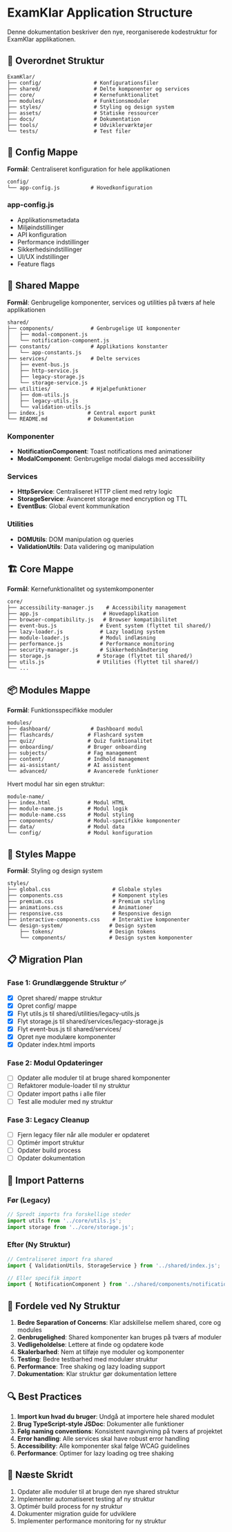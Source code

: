 # ExamKlar Application Structure

Denne dokumentation beskriver den nye, reorganiserede kodestruktur for ExamKlar applikationen.

## 📁 Overordnet Struktur

```
ExamKlar/
├── config/                 # Konfigurationsfiler
├── shared/                 # Delte komponenter og services
├── core/                   # Kernefunktionalitet
├── modules/                # Funktionsmoduler
├── styles/                 # Styling og design system
├── assets/                 # Statiske ressourcer
├── docs/                   # Dokumentation
├── tools/                  # Udviklerværktøjer
└── tests/                  # Test filer
```

## 🔧 Config Mappe

**Formål**: Centraliseret konfiguration for hele applikationen

```
config/
└── app-config.js          # Hovedkonfiguration
```

### app-config.js
- Applikationsmetadata
- Miljøindstillinger
- API konfiguration
- Performance indstillinger
- Sikkerhedsindstillinger
- UI/UX indstillinger
- Feature flags

## 🤝 Shared Mappe

**Formål**: Genbrugelige komponenter, services og utilities på tværs af hele applikationen

```
shared/
├── components/            # Genbrugelige UI komponenter
│   ├── modal-component.js
│   └── notification-component.js
├── constants/             # Applikations konstanter
│   └── app-constants.js
├── services/              # Delte services
│   ├── event-bus.js
│   ├── http-service.js
│   ├── legacy-storage.js
│   └── storage-service.js
├── utilities/             # Hjælpefunktioner
│   ├── dom-utils.js
│   ├── legacy-utils.js
│   └── validation-utils.js
├── index.js              # Central export punkt
└── README.md             # Dokumentation
```

### Komponenter
- **NotificationComponent**: Toast notifications med animationer
- **ModalComponent**: Genbrugelige modal dialogs med accessibility

### Services
- **HttpService**: Centraliseret HTTP client med retry logic
- **StorageService**: Avanceret storage med encryption og TTL
- **EventBus**: Global event kommunikation

### Utilities
- **DOMUtils**: DOM manipulation og queries
- **ValidationUtils**: Data validering og manipulation

## 🏗 Core Mappe

**Formål**: Kernefunktionalitet og systemkomponenter

```
core/
├── accessibility-manager.js    # Accessibility management
├── app.js                     # Hovedapplikation
├── browser-compatibility.js   # Browser kompatibilitet
├── event-bus.js              # Event system (flyttet til shared/)
├── lazy-loader.js            # Lazy loading system
├── module-loader.js          # Modul indlæsning
├── performance.js            # Performance monitoring
├── security-manager.js       # Sikkerhedshåndtering
├── storage.js               # Storage (flyttet til shared/)
├── utils.js                 # Utilities (flyttet til shared/)
└── ...
```

## 📦 Modules Mappe

**Formål**: Funktionsspecifikke moduler

```
modules/
├── dashboard/             # Dashboard modul
├── flashcards/           # Flashcard system
├── quiz/                 # Quiz funktionalitet
├── onboarding/           # Bruger onboarding
├── subjects/             # Fag management
├── content/              # Indhold management
├── ai-assistant/         # AI assistent
└── advanced/             # Avancerede funktioner
```

Hvert modul har sin egen struktur:
```
module-name/
├── index.html            # Modul HTML
├── module-name.js        # Modul logik
├── module-name.css       # Modul styling
├── components/           # Modul-specifikke komponenter
├── data/                 # Modul data
└── config/               # Modul konfiguration
```

## 🎨 Styles Mappe

**Formål**: Styling og design system

```
styles/
├── global.css                    # Globale styles
├── components.css                # Komponent styles
├── premium.css                   # Premium styling
├── animations.css                # Animationer
├── responsive.css                # Responsive design
├── interactive-components.css    # Interaktive komponenter
└── design-system/               # Design system
    ├── tokens/                  # Design tokens
    └── components/              # Design system komponenter
```

## 📋 Migration Plan

### Fase 1: Grundlæggende Struktur ✅
- [x] Opret shared/ mappe struktur
- [x] Opret config/ mappe
- [x] Flyt utils.js til shared/utilities/legacy-utils.js
- [x] Flyt storage.js til shared/services/legacy-storage.js
- [x] Flyt event-bus.js til shared/services/
- [x] Opret nye modulære komponenter
- [x] Opdater index.html imports

### Fase 2: Modul Opdateringer
- [ ] Opdater alle moduler til at bruge shared komponenter
- [ ] Refaktorer module-loader til ny struktur
- [ ] Opdater import paths i alle filer
- [ ] Test alle moduler med ny struktur

### Fase 3: Legacy Cleanup
- [ ] Fjern legacy filer når alle moduler er opdateret
- [ ] Optimér import struktur
- [ ] Opdater build process
- [ ] Opdater dokumentation

## 🔄 Import Patterns

### Før (Legacy)
```javascript
// Spredt imports fra forskellige steder
import utils from '../core/utils.js';
import storage from '../core/storage.js';
```

### Efter (Ny Struktur)
```javascript
// Centraliseret import fra shared
import { ValidationUtils, StorageService } from '../shared/index.js';

// Eller specifik import
import { NotificationComponent } from '../shared/components/notification-component.js';
```

## 🎯 Fordele ved Ny Struktur

1. **Bedre Separation of Concerns**: Klar adskillelse mellem shared, core og modules
2. **Genbrugelighed**: Shared komponenter kan bruges på tværs af moduler
3. **Vedligeholdelse**: Lettere at finde og opdatere kode
4. **Skalerbarhed**: Nem at tilføje nye moduler og komponenter
5. **Testing**: Bedre testbarhed med modulær struktur
6. **Performance**: Tree shaking og lazy loading support
7. **Dokumentation**: Klar struktur gør dokumentation lettere

## 🔍 Best Practices

1. **Import kun hvad du bruger**: Undgå at importere hele shared modulet
2. **Brug TypeScript-style JSDoc**: Dokumenter alle funktioner
3. **Følg naming conventions**: Konsistent navngivning på tværs af projektet
4. **Error handling**: Alle services skal have robust error handling
5. **Accessibility**: Alle komponenter skal følge WCAG guidelines
6. **Performance**: Optimer for lazy loading og tree shaking

## 🚀 Næste Skridt

1. Opdater alle moduler til at bruge den nye shared struktur
2. Implementer automatiseret testing af ny struktur
3. Optimér build process for ny struktur
4. Dokumenter migration guide for udviklere
5. Implementer performance monitoring for ny struktur